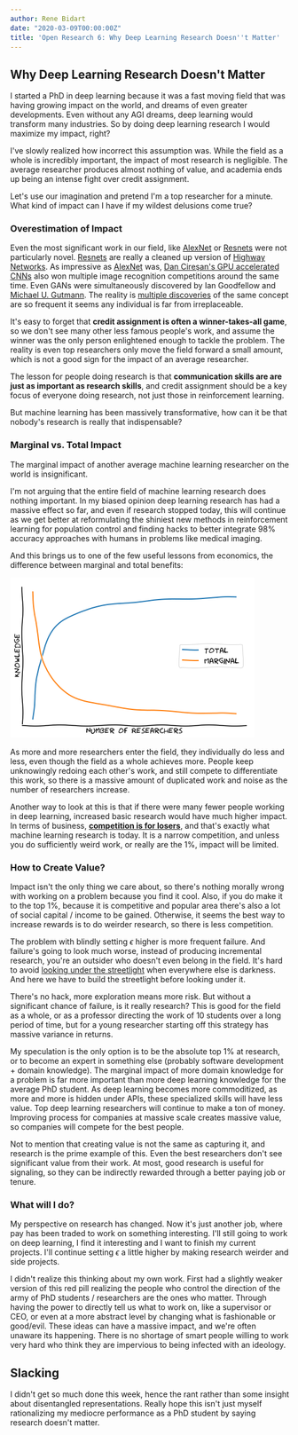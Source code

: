 ```yaml
---
author: Rene Bidart
date: "2020-03-09T00:00:00Z"
title: 'Open Research 6: Why Deep Learning Research Doesn''t Matter'
---
```


## Why Deep Learning Research Doesn't Matter
I started a PhD in deep learning because it was a fast moving field that was having growing impact on the world, and dreams of even greater developments. Even without any AGI dreams, deep learning would transform many industries. So by doing deep learning research I would maximize my impact, right? 

I've slowly realized how incorrect this assumption was. While the field as a whole is incredibly important, the impact of most research is negligible. The average researcher produces almost nothing of value, and academia ends up being an intense fight over credit assignment. 

Let's use our imagination and pretend I'm a top researcher for a minute. What kind of impact can I have if my wildest delusions come true?

### Overestimation of Impact
Even the most significant work in our field, like [AlexNet](https://papers.nips.cc/paper/4824-imagenet-classification-with-deep-convolutional-neural-networks) or [Resnets](https://arxiv.org/abs/1512.03385) were not particularly novel. [Resnets](https://arxiv.org/abs/1512.03385) are really a cleaned up version of [Highway Networks](https://arxiv.org/abs/1505.00387). As impressive as [AlexNet](https://papers.nips.cc/paper/4824-imagenet-classification-with-deep-convolutional-neural-networks) was, [Dan Cireşan's GPU accelerated CNNs](https://arxiv.org/abs/1202.2745) also won multiple image recognition competitions around the same time. Even GANs were simultaneously discovered by Ian Goodfellow and [Michael U. Gutmann](https://arxiv.org/abs/1407.4981). The reality is [multiple discoveries](https://en.wikipedia.org/wiki/Multiple_discovery) of the same concept are so frequent it seems any individual is far from irreplaceable. 

It's easy to forget that **credit assignment is often a winner-takes-all game**, so we don't see many other less famous people's work, and assume the winner was the only person enlightened enough to tackle the problem. The reality is even top researchers only move the field forward a small amount, which is not a good sign for the impact of an average researcher.

The lesson for people doing research is that **communication skills are are just as important as research skills**, and credit assignment should be a key focus of everyone doing research, not just those in reinforcement learning. 

But machine learning has been massively transformative, how can it be that nobody's research is really that indispensable?

### Marginal vs. Total Impact
The marginal impact of another average machine learning researcher on the world is insignificant.

I'm not arguing that the entire field of machine learning research does nothing important. In my biased opinion deep learning research has had a massive effect so far, and even if research stopped today, this will continue as we get better at reformulating the shiniest new methods in reinforcement learning for population control and finding hacks to better integrate 98% accuracy approaches with humans in problems like medical imaging. 

And this brings us to one of the few useful lessons from economics, the difference between marginal and total benefits:

![[marginal_total.png]](marginal_total.png)

As more and more researchers enter the field, they individually do less and less, even though the field as a whole achieves more. People keep unknowingly redoing each other's work, and still compete to differentiate this work, so there is a massive amount of duplicated work and noise as the number of researchers increase.

Another way to look at this is that if there were many fewer people working in deep learning, increased basic research would have much higher impact. In terms of business, [**competition is for losers**](https://www.youtube.com/watch?v=3Fx5Q8xGU8k), and that's exactly what machine learning research is today. It is a narrow competition, and unless you do sufficiently weird work, or really are the 1%, impact will be limited.

### How to Create Value?
Impact isn't the only thing we care about, so there's nothing morally wrong with working on a problem because you find it cool. Also, if you do make it to the top 1%, because it is competitive and popular area there's also a lot of social capital / income to be gained. Otherwise, it seems the best way to increase rewards is to do weirder research, so there is less competition. 

The problem with blindly setting $\epsilon$ higher is more frequent failure. And failure's going to look much worse, instead of producing incremental research, you're an outsider who doesn't even belong in the field. It's hard to avoid [looking under the streetlight](https://en.wikipedia.org/wiki/Streetlight_effect) when everywhere else is darkness. And here we have to build the streetlight before looking under it.

There's no hack, more exploration means more risk. But without a significant chance of failure, is it really research? This is good for the field as a whole, or as a professor directing the work of 10 students over a long period of time, but for a young researcher starting off this strategy has massive variance in returns.

My speculation is the only option is to be the absolute top 1% at research, or to become an expert in something else (probably software development + domain knowledge). The marginal impact of more domain knowledge for a problem is far more important than more deep learning knowledge for the average PhD student. As deep learning becomes more commoditized, as more and more is hidden under APIs, these specialized skills will have less value. Top deep learning researchers will continue to make a ton of money. Improving process for companies at massive scale creates massive value, so companies will compete for the best people.

Not to mention that creating value is not the same as capturing it, and research is the prime example of this. Even the best researchers don't see significant value from their work. At most, good research is useful for signaling, so they can be indirectly rewarded through a better paying job or tenure.


### What will I do?
My perspective on research has changed. Now it's just another job, where pay has been traded to work on something interesting. I'll still going to work on deep learning, I find it interesting and I want to finish my current projects. I'll continue setting $\epsilon$ a little higher by making research weirder and side projects.

I didn't realize this thinking about my own work. First had a slightly weaker version of this red pill realizing the people who control the direction of the army of PhD students / researchers are the ones who matter. Through having the power to directly tell us what to work on, like a supervisor or CEO, or even at a more abstract level by changing what is fashionable or good/evil. These ideas can have a massive impact, and we're often unaware its happening. There is no shortage of smart people willing to work very hard who think they are impervious to being infected with an ideology.


## Slacking
I didn't get so much done this week, hence the rant rather than some insight about disentangled representations. Really hope this isn't just myself rationalizing my mediocre performance as a PhD student by saying research doesn't matter.




